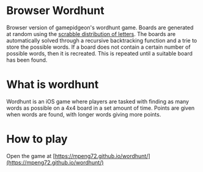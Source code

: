 # Browser Wordhunt

Browser version of gamepidgeon's wordhunt game. Boards are generated at random using the [scrabble distribution of letters](https://en.wikipedia.org/wiki/Scrabble_letter_distributions). The boards are automatically solved through a recursive backtracking function and a trie to store the possible words. If a board does not contain a certain number of possible words, then it is recreated. This is repeated until a suitable board has been found. 

# What is wordhunt
Wordhunt is an iOS game where players are tasked with finding as many words as possible on a 4x4 board in a set amount of time. Points are given when words are found, with longer words giving more points. 

# How to play
Open the game at [https://mpeng72.github.io/wordhunt/](https://mpeng72.github.io/wordhunt/)

